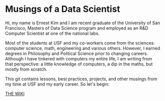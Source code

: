 # Musings of a Data Scientist

Hi, my name is Ernest Kim and I am recent graduate of the University of San Francisco, Masters of Data Science program and employed as an R&D Computer Scientist at one of the national labs. 

Most of the students at USF and my co-workers come from the sciences: computer science, math, engineering and various others.  However, I earned degrees in Philosophy and Political Science prior to changing careers.  Although I have tinkered with computers my entire life, I am writing from that perspective: a little knowledge of computers, a dip in the maths, but mostly from scratch.

This git contains lessons, best practices, projects, and other musings from my time at USF and my early career.  So let's begin:

[THE WIKI](../../wiki)
